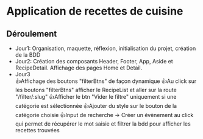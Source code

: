 # Application de recettes de cuisine

## Déroulement  

- Jour1: Organisation, maquette, réflexion, initialisation du projet, création de la BDD
- Jour2: Création des composants Header, Footer, App, Aside et RecipeDetail. Affichage des pages Home et Detail.
- Jour3  
👍Affichage des boutons "filterBtns" de façon dynamique
👍Au click sur les boutons "filterBtns" afficher le RecipeList et aller sur la route "/filter/:slug"
👍Afficher le btn "Vider le filtre" uniquement si une catégorie est sélectionnée
👍Ajouter du style sur le bouton de la catégorie choisie
👍Input de recherche -> Créer un évènement au click qui permet de récupérer le mot saisie et filtrer la bdd pour afficher les recettes trouvées
